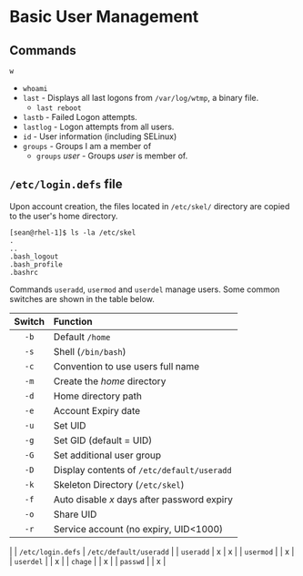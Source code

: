 # Basic User Management
## Commands
`w`
* `whoami`
* `last` - Displays all last logons from `/var/log/wtmp`, a binary file.
  * `last reboot`
* `lastb` - Failed Logon attempts. 
* `lastlog` - Logon attempts from all users.
* `id` - User information (including SELinux)
* `groups` - Groups I am a member of
  * `groups` _user_ - Groups _user_ is member of.


## `/etc/login.defs` file

Upon account creation, the files located in `/etc/skel/` directory are copied to the user's home directory.  

```
[sean@rhel-1]$ ls -la /etc/skel
.
..
.bash_logout
.bash_profile
.bashrc
```
Commands `useradd`, `usermod` and `userdel` manage users.  Some common switches are shown in the table below.

| Switch | Function 		|
| :----: | :------		|
| `-b`   | Default `/home`	|
| `-s`	 | Shell (`/bin/bash`)	|
| `-c`   | Convention to use users full name	|
| `-m`	 | Create the _home_ directory |
| `-d`	 | Home directory path	|
| `-e`   | Account Expiry date |
| `-u`	 | Set UID	|
| `-g`	 | Set GID (default = UID)	|
| `-G`	 | Set additional user group	|
| `-D`   | Display contents of `/etc/default/useradd`	|
| `-k`	 | Skeleton Directory (`/etc/skel`) |
| `-f`	 | Auto disable _x_ days after password expiry  |
| `-o`	 | Share UID	|
| `-r`	 | Service account (no expiry, UID<1000) |


|	    | `/etc/login.defs` | `/etc/default/useradd` | 
| `useradd` | x	| x	|
| `usermod` |	| x 	|
| `userdel` |	| x	|
| `chage`   |	| x	|
| `passwd`  |	| x	|
